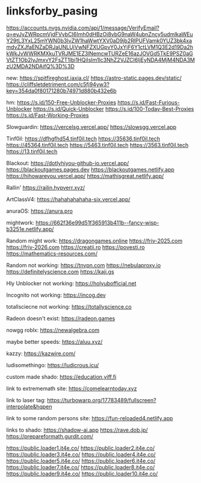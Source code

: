 # linksforby_pasing

https://accounts.nvgs.nvidia.com/api/1/message/VerifyEmail?q=eyJyZWRpcmVjdFVybCI6Imh0dHBzOi8vbG9naW4ubnZncy5udmlkaWEuY29tL3YxL25mYWN0b3IvZW1haWwtYXV0aD9jb2RlPUFVamk0YUZ3bk4xamdvZXJfaENZaDRJaUNLUjVwNFZXUGpvY0JxYjF6Y1ctLVM1Q3E2d19Da2hkWkJvWWRKMXkuTVRJME1EZ3lNemcwTURZeE16azJOVGd5TkE9PSZ0aGVtZT1Ob2lyJmxvY2FsZT1lbi1HQiIsIm1lc3NhZ2VJZCI6IjEyNDA4MjM4NDA3MzU2MDA2NDAifQ%3D%3D

new: https://spitfireghost.iaxia.cl/ https://astro-static.pages.dev/static/ https://cliffsletdetriment.com/c5fj94yw3?key=354da0f80171280b74971d880b432e6b

hm: https://s.id/150-Free-Unblocker-Proxies https://s.id/Fast-Furious-Unblocker https://s.id/Quick-Unblocker  https://s.id/100-Today-Best-Proxies https://s.id/Fast-Working-Proxies

Slowguardin: https://vercelsg.vercel.app/ https://slowsgg.vercel.app

Tinf0il: https://dfhgfhd54.tinf0il.tech https://35636.tinf0il.tech https://45364.tinf0il.tech https://5463.tinf0il.tech https://3563.tinf0il.tech https://13.tinf0il.tech

Blackout: https://dotlyhiyou-github-io.vercel.app/ https://blackoutgames.pages.dev https://blackoutgames.netlify.app 
https://hihowareyou.vercel.app/ https://mathisgreat.netlify.app/

Rallin' https://railin.hypverr.xyz/

ArtClassV4: https://hahahahahaha-six.vercel.app/

anuraOS: https://anura.pro

mightwork: https://662f36e99d51f365913b411b--fancy-wisp-b3251e.netlify.app/

Random might work: https://dragongames.online https://friv-2025.com https://friv-2026.com https://creatii.ro https://povesti.ro https://mathematics-resources.com/ 

Random not working: https://tnvpn.com https://nebulaproxy.io https://definitelyscience.com https://kaji.gs

Hly Unblocker not working: https://holyubofficial.net

Incognito not working: https://incog.dev

totallsciecne not working: https://totallyscience.co

Radeon doesn't exist: https://radeon.games

nowgg roblx: https://newalgebra.com

maybe better speeds: https://aluu.xyz/

kazzy: https://kazwire.com/


ludisomethingo: https://ludicrous.icu/


custom made shado: https://education.yiff.fi

link to extrememath site: https://comelearntoday.xyz





link to laser tag: https://turbowarp.org/17783489/fullscreen?interpolate&hqpen





link to some random persons site: https://fun-reloaded4.netlify.app






links to shado: https://shadow-ai.app https://rave.dob.jp/ https://prepareformath.gurdit.com/






https://public.loader1.it4e.co/ https://public.loader2.it4e.co/ https://public.loader3.it4e.co/ https://public.loader4.it4e.co/ https://public.loader5.it4e.co/ https://public.loader6.it4e.co/ https://public.loader7.it4e.co/ https://public.loader8.it4e.co/ https://public.loader9.it4e.co/ https://public.loader10.it4e.co/

